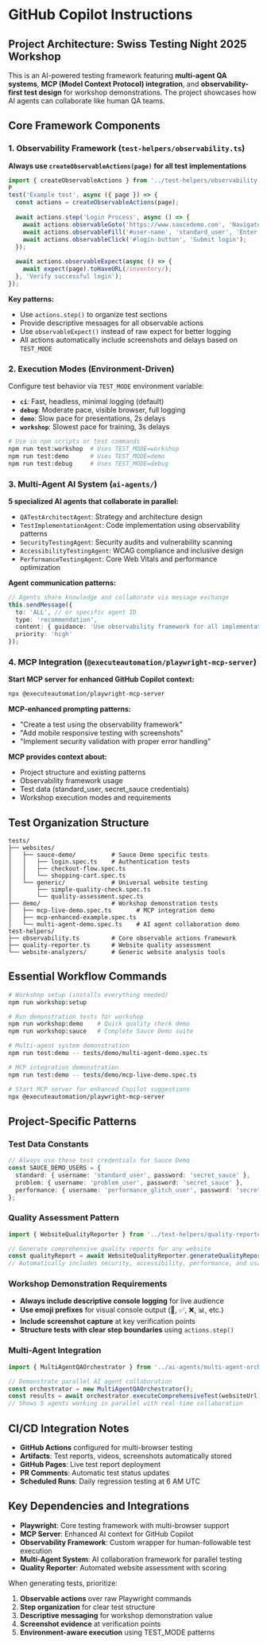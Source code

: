 # GitHub Copilot Instructions

## Project Architecture: Swiss Testing Night 2025 Workshop

This is an AI-powered testing framework featuring **multi-agent QA systems**, **MCP (Model Context Protocol) integration**, and **observability-first test design** for workshop demonstrations. The project showcases how AI agents can collaborate like human QA teams.

## Core Framework Components

### 1. Observability Framework (`test-helpers/observability.ts`)
**Always use `createObservableActions(page)` for all test implementations**
```typescript
import { createObservableActions } from '../test-helpers/observability';
P
test('Example test', async ({ page }) => {
  const actions = createObservableActions(page);
  
  await actions.step('Login Process', async () => {
    await actions.observableGoto('https://www.saucedemo.com', 'Navigate to login');
    await actions.observableFill('#user-name', 'standard_user', 'Enter username');
    await actions.observableClick('#login-button', 'Submit login');
  });
  
  await actions.observableExpect(async () => {
    await expect(page).toHaveURL(/inventory/);
  }, 'Verify successful login');
});
```

**Key patterns:**
- Use `actions.step()` to organize test sections
- Provide descriptive messages for all observable actions
- Use `observableExpect()` instead of raw expect for better logging
- All actions automatically include screenshots and delays based on `TEST_MODE`

### 2. Execution Modes (Environment-Driven)
Configure test behavior via `TEST_MODE` environment variable:
- **`ci`**: Fast, headless, minimal logging (default)
- **`debug`**: Moderate pace, visible browser, full logging
- **`demo`**: Slow pace for presentations, 2s delays
- **`workshop`**: Slowest pace for training, 3s delays

```bash
# Use in npm scripts or test commands
npm run test:workshop  # Uses TEST_MODE=workshop
npm run test:demo      # Uses TEST_MODE=demo
npm run test:debug     # Uses TEST_MODE=debug
```

### 3. Multi-Agent AI System (`ai-agents/`)
**5 specialized AI agents that collaborate in parallel:**
- `QATestArchitectAgent`: Strategy and architecture design
- `TestImplementationAgent`: Code implementation using observability patterns
- `SecurityTestingAgent`: Security audits and vulnerability scanning
- `AccessibilityTestingAgent`: WCAG compliance and inclusive design
- `PerformanceTestingAgent`: Core Web Vitals and performance optimization

**Agent communication patterns:**
```typescript
// Agents share knowledge and collaborate via message exchange
this.sendMessage({
  to: 'ALL', // or specific agent ID
  type: 'recommendation',
  content: { guidance: 'Use observability framework for all implementations' },
  priority: 'high'
});
```

### 4. MCP Integration (`@executeautomation/playwright-mcp-server`)
**Start MCP server for enhanced GitHub Copilot context:**
```bash
npx @executeautomation/playwright-mcp-server
```

**MCP-enhanced prompting patterns:**
- "Create a test using the observability framework"
- "Add mobile responsive testing with screenshots"
- "Implement security validation with proper error handling"

**MCP provides context about:**
- Project structure and existing patterns
- Observability framework usage
- Test data (standard_user, secret_sauce credentials)
- Workshop execution modes and requirements

## Test Organization Structure

```
tests/
├── websites/
│   ├── sauce-demo/          # Sauce Demo specific tests
│   │   ├── login.spec.ts    # Authentication tests
│   │   ├── checkout-flow.spec.ts
│   │   └── shopping-cart.spec.ts
│   └── generic/             # Universal website testing
│       ├── simple-quality-check.spec.ts
│       └── quality-assessment.spec.ts
├── demo/                    # Workshop demonstration tests
│   ├── mcp-live-demo.spec.ts       # MCP integration demo
│   ├── mcp-enhanced-example.spec.ts
│   └── multi-agent-demo.spec.ts    # AI agent collaboration demo
test-helpers/
├── observability.ts         # Core observable actions framework
├── quality-reporter.ts      # Website quality assessment
└── website-analyzers/       # Generic website analysis tools
```

## Essential Workflow Commands

```bash
# Workshop setup (installs everything needed)
npm run workshop:setup

# Run demonstration tests for workshop
npm run workshop:demo    # Quick quality check demo
npm run workshop:sauce   # Complete Sauce Demo suite

# Multi-agent system demonstration
npm run test:demo -- tests/demo/multi-agent-demo.spec.ts

# MCP integration demonstration  
npm run test:demo -- tests/demo/mcp-live-demo.spec.ts

# Start MCP server for enhanced Copilot suggestions
npx @executeautomation/playwright-mcp-server
```

## Project-Specific Patterns

### Test Data Constants
```typescript
// Always use these test credentials for Sauce Demo
const SAUCE_DEMO_USERS = {
  standard: { username: 'standard_user', password: 'secret_sauce' },
  problem: { username: 'problem_user', password: 'secret_sauce' },
  performance: { username: 'performance_glitch_user', password: 'secret_sauce' }
};
```

### Quality Assessment Pattern
```typescript
import { WebsiteQualityReporter } from '../test-helpers/quality-reporter';

// Generate comprehensive quality reports for any website
const qualityReport = await WebsiteQualityReporter.generateQualityReport(page, url);
// Automatically includes security, accessibility, performance, and usability scores
```

### Workshop Demonstration Requirements
- **Always include descriptive console logging** for live audience
- **Use emoji prefixes** for visual console output (🔄, ✅, ❌, 📊, etc.)
- **Include screenshot capture** at key verification points
- **Structure tests with clear step boundaries** using `actions.step()`

### Multi-Agent Integration
```typescript
import { MultiAgentQAOrchestrator } from '../ai-agents/multi-agent-orchestrator';

// Demonstrate parallel AI agent collaboration
const orchestrator = new MultiAgentQAOrchestrator();
const results = await orchestrator.executeComprehensiveTest(websiteUrl);
// Shows 5 agents working in parallel with real-time collaboration
```

## CI/CD Integration Notes

- **GitHub Actions** configured for multi-browser testing
- **Artifacts**: Test reports, videos, screenshots automatically stored
- **GitHub Pages**: Live test report deployment
- **PR Comments**: Automatic test status updates
- **Scheduled Runs**: Daily regression testing at 6 AM UTC

## Key Dependencies and Integrations

- **Playwright**: Core testing framework with multi-browser support
- **MCP Server**: Enhanced AI context for GitHub Copilot
- **Observability Framework**: Custom wrapper for human-followable test execution
- **Multi-Agent System**: AI collaboration framework for parallel testing
- **Quality Reporter**: Automated website assessment with scoring

When generating tests, prioritize:
1. **Observable actions** over raw Playwright commands
2. **Step organization** for clear test structure  
3. **Descriptive messaging** for workshop demonstration value
4. **Screenshot evidence** at verification points
5. **Environment-aware execution** using TEST_MODE patterns